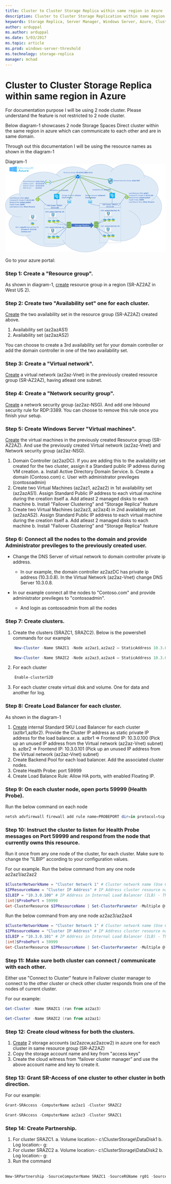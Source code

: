 ```yaml
---
title: Cluster to Cluster Storage Replica within same region in Azure
description: Cluster to Cluster Storage Replication within same region in Azure
keywords: Storage Replica, Server Manager, Windows Server, Azure, Cluster, same region
author: arduppal
ms.author: arduppal
ms.date: 5/03/2017
ms.topic: article
ms.prod: windows-server-threshold
ms.technology: storage-replica
manager: mchad
---
```

# Cluster to Cluster Storage Replica within same region in Azure
For documentation purpose I will be using 2 node cluster. Please understand the feature is not restricted to 2 node cluster.

Below diagram-1 showcases 2 node Storage Spaces Direct cluster within the same region in azure which can communicate to each other and are in same domain.

Through out this documentation I will be using the resource names as shown in the diagram-1

Diagram-1
![The architecture diagram showcasing C2C SR in Azure withing same region.](media\Cluster-to-cluster-azure-one-region\architecture.png)

Go to your azure portal:
### Step 1: Create a "Resource group".
As shown in diagram-1, [create](https://ms.portal.azure.com/#create/Microsoft.ResourceGroup) resource group in a region (SR-AZ2AZ in West US 2). 

### Step 2: Create two "Availability set" one for each cluster.
[Create](https://ms.portal.azure.com/#create/Microsoft.AvailabilitySet-ARM) the two availability set in the resource group (SR-AZ2AZ) created above.
1. Availability set (az2azAS1)
2. Availability set (az2azAS2)

You can choose to create a 3rd availability set for your domain controller or add the domain controller in one of the two availability set.

### Step 3: Create a "Virtual network".
[Create](https://ms.portal.azure.com/#create/Microsoft.VirtualNetwork-ARM) a virtual network (az2az-Vnet) in the previously created resource group (SR-AZ2AZ), having atleast one subnet.

### Step 4: Create a "Network security group".
[Create](https://ms.portal.azure.com/#create/Microsoft.NetworkSecurityGroup-ARM) a network security group (az2az-NSG). And add one Inbound security rule for RDP:3389. You can choose to remove this rule once you finish your setup.

### Step 5: Create Windows Server "Virtual machines".
[Create](https://ms.portal.azure.com/#create/Microsoft.WindowsServer2016Datacenter-ARM) the virtual machines in the previously created Resource group (SR-AZ2AZ). And use the previously created Virtual network (az2az-Vnet) and Network security group (az2az-NSG).

1. Domain Controller (az2azDC). If you are adding this to the availability set created for the two cluster, assign it a Standard public IP address during VM creation.
    a. Install Active Directory Domain Service.
    b. Create a domain (Contoso.com)
    c. User with administrator previleges (contosoadmin)
2. Create two Virtual Machines (az2az1, az2az2) in 1st availability set (az2azAS1). Assign Standard Public IP address to each virtual machine during the creation itself
    a. Add atleast 2 managed disks to each machine
    b. Install "Failover Clustering" and "Storage Replica" feature
3. Create two Virtual Machines (az2az3, az2az4) in 2nd availability set (az2azAS2). Assign Standard Public IP address to each virtual machine during the creation itself
    a. Add atleast 2 managed disks to each machine
    b. Install "Failover Clustering" and "Storage Replica" feature

### Step 6: Connect all the nodes to the domain and provide Administrator previleges to the previously created user.
- Change the DNS Server of virtual network to domain controller private ip address.
    - In our example, the domain controller az2azDC has private ip address (10.3.0.8). In the Virtual Network (az2az-Vnet) change DNS Server 10.3.0.8.

- In our example connect all the nodes to "Contoso.com" and provide administrator previleges to "contosoadmin".
    - And login as contosoadmin from all the nodes
 
### Step 7: Create clusters.

1. Create the clusters (SRAZC1, SRAZC2). 
Below is the powershell commands for our example
```PowerShell
    New-Cluster -Name SRAZC1 -Node az2az1,az2az2 – StaticAddress 10.3.0.100
```
```PowerShell
    New-Cluster -Name SRAZC2 -Node az2az3,az2az4 – StaticAddress 10.3.0.101
```

2. For each cluster
```PowerShell
    Enable-clusterS2D
```

3. For each cluster create virtual disk and volume. One for data and another for log.

### Step 8: Create Load Balancer for each cluster.
As shown in the diagram-1
1. [Create](https://ms.portal.azure.com/#create/Microsoft.LoadBalancer-ARM) internal Standard SKU Load Balancer for each cluster (azlbr1,azlbr2). Provide the Cluster IP address as static private IP address for the load balancer.
    a. azlbr1 => Frontend IP: 10.3.0.100 (Pick up an unused IP address from the Virtual network (az2az-Vnet) subnet)
    b. azlbr2 => Frontend IP: 10.3.0.101 (Pick up an unused IP address from the Virtual network (az2az-Vnet) subnet)
2. Create Backend Pool for each load balancer. Add the associated cluster nodes.
3. Create Health Probe: port 59999
4. Create Load Balance Rule: Allow HA ports, with enabled Floating IP.

### Step 9: On each cluster node, open ports 59999 (Health Probe).
Run the below command on each node
```PowerShell
netsh advfirewall firewall add rule name=PROBEPORT dir=in protocol=tcp action=allow localport=59999 remoteip=any profile=any 
```

### Step 10: Instruct the cluster to listen for Health Probe messages on Port 59999 and respond from the node that currently owns this resource.

Run it once from any one node of the cluster, for each cluster.
Make sure to change the "ILBIP" according to your configuration values.

For our example.
Run the below command from any one node az2az1/az2az2
```PowerShell
$ClusterNetworkName = "Cluster Network 1" # Cluster network name (Use Get-ClusterNetwork on Windows Server 2012 or higher to find the name. And use Get-ClusterResource to find the IPResourceName).
$IPResourceName = "Cluster IP Address" # IP Address cluster resource name.
$ILBIP = "10.3.0.100" # IP Address in Internal Load Balancer (ILB) - The static IP address for the load balancer configured in the Azure portal.
[int]$ProbePort = 59999
Get-ClusterResource $IPResourceName | Set-ClusterParameter -Multiple @{"Address"="$ILBIP";"ProbePort"=$ProbePort;"SubnetMask"="255.255.255.255";"Network"="$ClusterNetworkName";”ProbeFailureThreshold”=5;"EnableDhcp"=0}  
```

Run the below command from any one node az2az3/az2az4
```PowerShell
$ClusterNetworkName = "Cluster Network 1" # Cluster network name (Use Get-ClusterNetwork on Windows Server 2012 or higher to find the name. And use Get-ClusterResource to find the IPResourceName).
$IPResourceName = "Cluster IP Address" # IP Address cluster resource name.
$ILBIP = "10.3.0.101" # IP Address in Internal Load Balancer (ILB) - The static IP address for the load balancer configured in the Azure portal.
[int]$ProbePort = 59999
Get-ClusterResource $IPResourceName | Set-ClusterParameter -Multiple @{"Address"="$ILBIP";"ProbePort"=$ProbePort;"SubnetMask"="255.255.255.255";"Network"="$ClusterNetworkName";”ProbeFailureThreshold”=5;"EnableDhcp"=0}  
```

### Step 11: Make sure both cluster can connect / communicate with each other.
Either use "Connect to Cluster" feature in Failover cluster manager to connect to the other cluster or check other cluster responds from one of the nodes of current cluster.

For our example:
```PowerShell
Get-Cluster -Name SRAZC1 (ran from az2az3)
```
```PowerShell
Get-Cluster -Name SRAZC2 (ran from az2az1)
```

### Step 12: Create cloud witness for both the clusters.
1. [Create](https://ms.portal.azure.com/#create/Microsoft.StorageAccount-ARM) 2 storage accounts (az2azcw,az2azcw2) in azure one for each cluster in same resource group (SR-AZ2AZ)
2. Copy the storage account name and key from "access keys"
3. Create the cloud witness from “failover cluster manager” and use the above account name and key to create it.

### Step 13: Grant SR-Access of one cluster to other cluster in both direction.
For our example:
```PowerShell
Grant-SRAccess -ComputerName az2az1 -Cluster SRAZC2
```
```PowerShell
Grant-SRAccess -ComputerName az2az3 -Cluster SRAZC1
```

### Step 14: Create Partnership.
1. For cluster SRAZC1. 
    a. Volume location:- c:\ClusterStorage\DataDisk1
    b. Log location:- g:
2. For cluster SRAZC2
    a. Volume location:- c:\ClusterStorage\DataDisk2
    b. Log location:- g:
3. Run the command

```PowerShell

New-SRPartnership -SourceComputerName SRAZC1 -SourceRGName rg01 -SourceVolumeName c:\ClusterStorage\DataDisk1 -SourceLogVolumeName  g: -DestinationComputerName SRAZC2 -DestinationRGName rg02 -DestinationVolumeName c:\ClusterStorage\DataDisk2 -DestinationLogVolumeName  g:

```